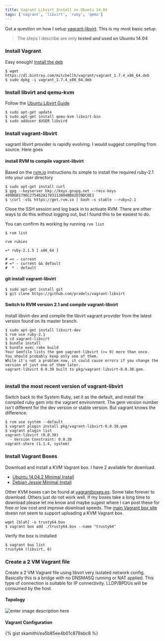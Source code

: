 ```yaml
---
title: Vagrant Libvirt Install on Ubuntu 14.04
tags: ['vagrant', 'libvirt', 'ruby', 'qemu']
---
```


Got a question on how I setup [vagrant-libvirt](https://github.com/pradels/vagrant-libvirt). This is my most basic setup.

> The steps I describe are only **tested and used on Ubuntu 14.04**

### Install Vagrant

Easy enough!  [Install the deb](http://www.vagrantup.com/downloads.html)

```
$ wget https://dl.bintray.com/mitchellh/vagrant/vagrant_1.7.4_x86_64.deb
$ sudo dpkg -i vagrant_1.7.4_x86_64.deb
```
### Install libvirt and qemu-kvm

Follow the [Ubuntu Libvirt Guide](https://help.ubuntu.com/lts/serverguide/libvirt.html)

```
$ sudo apt-get update
$ sudo apt-get install qemu-kvm libvirt-bin
$ sudo adduser $USER libvird
```

### Install vagrant-libvirt

vagrant libvirt provider is rapidly evolving. I would suggest compiling from source. Here goes

#### install RVM to compile vagrant-libvirt
Based on the [rvm.io](http://rvm.io) instructions its simple to install the required ruby-2.1 into your user directory

```
$ sudo apt-get install curl
$ gpg --keyserver hkp://keys.gnupg.net --recv-keys 409B6B1796C275462A1703113804BB82D39DC0E3
$ \curl -sSL https://get.rvm.io | bash -s stable --ruby=2.1
```

Close the SSH session and log back in to activate RVM. There are other ways to do this without logging out, but I found this to be easiest to do.

You can confirm its working by running ``rvm list``

```
$ rvm list

rvm rubies

=* ruby-2.1.5 [ x86_64 ]

# => - current
# =* - current && default
#  * - default

```

#### git install vagrant-libvirt

```
$ sudo apt-get install git
$ git clone https://github.com/pradels/vagrant-libvirt
```

#### Switch to RVM version 2.1 and compile vagrant-libvirt

Install libvirt-dev and compile the libvirt vagrant provider from the latest version found on its master branch.

```
$ sudo apt-get install libvirt-dev
$ rvm use ruby-2.1
$ cd vagrant-libvirt
$ bundle install
$ bundle exec rake build
Your Gemfile lists the gem vagrant-libvirt (>= 0) more than once.
You should probably keep only one of them.
While it's not a problem now, it could cause errors if you change the version of just one of them later.
vagrant-libvirt 0.0.30 built to pkg/vagrant-libvirt-0.0.30.gem.


```

### install the most recent version of vagrant-libvirt
Switch back to the System Ruby, set it as the default, and install the compiled ruby gem into the vagrant environment. The gem version number isn't different for the dev version or stable version. But vagrant knows the difference.

```
$ rvm use system --default
$ vagrant plugin install pkg/vagrant-libvirt-0.0.30.gem
$ vagrant plugin list
vagrant-libvirt (0.0.30)
  - Version Constraint: 0.0.30
vagrant-share (1.1.4, system)

```

### Install Vagrant Boxes

Download and install a KVM Vagrant box. I have 2 available for download.

* [Ubuntu 14.04.2 Minimal Install]()
* [Debian Jessie Minimal Install]()

Other KVM boxes can be found at [vagrantboxes.es](http://vagrantboxes.es). Some take forever to download. Others just do not work well. If my boxes take a long time to download please let me know and maybe sugest where I can post these for free or low cost and improve download speeds. The [main Vagrant box site](https://atlas.hashicorp.com/boxes/search)  doesn not seem to support uploading a KVM Vagrant box.

```
wget [blah] -o trusty64.box
$ vagrant box add ./trusty64.box --name "trusty64"
```

Verify the box is installed

```
$ vagrant box list
trusty64 (libvirt, 0)
```


### Create a 2 VM Vagrant file

Create a 2 VM Vagrant file using libvirt very isolated network config. Basically this is a bridge with no DNSMASQ running or NAT applied. This type of connection is suitable for IP connectivity. LLDP/BPDUs will be consumed by the host.

#### Topology
![enter image description here](https://lh3.googleusercontent.com/mLfqQBP0gp31_5burudaA9cbV6AT1fnSJT5Zcz7dleE=s0 "vagrant-libvirt-topology.png")

#### Vagrant Configuration

{% gist skamithi/ea5b85ee4b01c879abc8 %}
